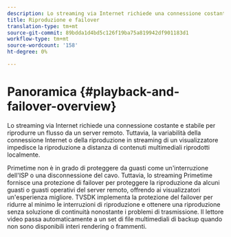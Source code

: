 ```yaml
---
description: Lo streaming via Internet richiede una connessione costante e stabile per riprodurre un flusso da un server remoto. Tuttavia, la variabilità della connessione Internet o della riproduzione in streaming di un visualizzatore impedisce la riproduzione a distanza di contenuti multimediali riprodotti localmente.
title: Riproduzione e failover
translation-type: tm+mt
source-git-commit: 89bdda1d4bd5c126f19ba75a819942df901183d1
workflow-type: tm+mt
source-wordcount: '158'
ht-degree: 0%

---
```



# Panoramica {#playback-and-failover-overview}

Lo streaming via Internet richiede una connessione costante e stabile per riprodurre un flusso da un server remoto. Tuttavia, la variabilità della connessione Internet o della riproduzione in streaming di un visualizzatore impedisce la riproduzione a distanza di contenuti multimediali riprodotti localmente.

Primetime non è in grado di proteggere da guasti come un&#39;interruzione dell&#39;ISP o una disconnessione del cavo. Tuttavia, lo streaming Primetime fornisce una protezione di failover per proteggere la riproduzione da alcuni guasti o guasti operativi del server remoto, offrendo ai visualizzatori un&#39;esperienza migliore. TVSDK implementa la protezione del failover per ridurre al minimo le interruzioni di riproduzione e ottenere una riproduzione senza soluzione di continuità nonostante i problemi di trasmissione. Il lettore video passa automaticamente a un set di file multimediali di backup quando non sono disponibili interi rendering o frammenti.
